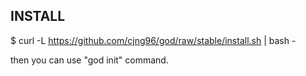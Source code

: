 
## INSTALL
\$ curl -L https://github.com/cjng96/god/raw/stable/install.sh | bash -

then you can use "god init" command.

